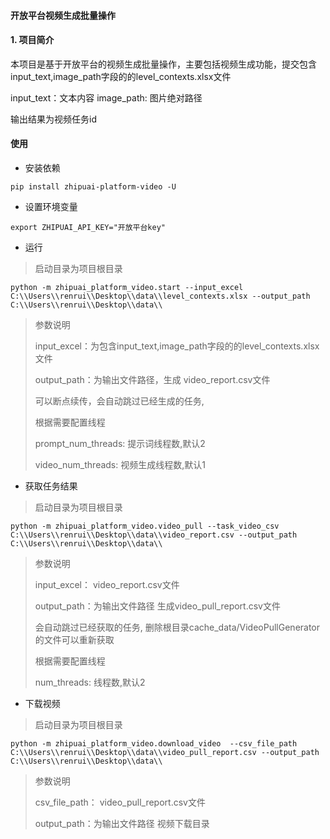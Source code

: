 #### 开放平台视频生成批量操作

#### 1. 项目简介
本项目是基于开放平台的视频生成批量操作，主要包括视频生成功能，提交包含input_text,image_path字段的的level_contexts.xlsx文件

input_text：文本内容
image_path: 图片绝对路径

输出结果为视频任务id


#### 使用

- 安装依赖
```shell
pip install zhipuai-platform-video -U

```


- 设置环境变量
```shell
export ZHIPUAI_API_KEY="开放平台key" 
```

- 运行

> 启动目录为项目根目录

```shell
python -m zhipuai_platform_video.start --input_excel C:\\Users\\renrui\\Desktop\\data\\level_contexts.xlsx --output_path C:\\Users\\renrui\\Desktop\\data\\
```

> 参数说明
> 
> input_excel：为包含input_text,image_path字段的的level_contexts.xlsx文件
> 
> output_path：为输出文件路径，生成 video_report.csv文件
> 
> 可以断点续传，会自动跳过已经生成的任务, 
> 
> 根据需要配置线程
> 
> prompt_num_threads: 提示词线程数,默认2
> 
> video_num_threads: 视频生成线程数,默认1
> 

- 获取任务结果 

> 启动目录为项目根目录
```shell
python -m zhipuai_platform_video.video_pull --task_video_csv C:\\Users\\renrui\\Desktop\\data\\video_report.csv --output_path C:\\Users\\renrui\\Desktop\\data\\
```
> 参数说明
> 
> input_excel： video_report.csv文件
> 
> output_path：为输出文件路径 生成video_pull_report.csv文件
> 
> 会自动跳过已经获取的任务, 删除根目录cache_data/VideoPullGenerator的文件可以重新获取
> 
> 根据需要配置线程
> 
> num_threads: 线程数,默认2
> 


- 下载视频 

> 启动目录为项目根目录
```shell
python -m zhipuai_platform_video.download_video  --csv_file_path  C:\\Users\\renrui\\Desktop\\data\\video_pull_report.csv --output_path C:\\Users\\renrui\\Desktop\\data\\

```
> 参数说明
> 
> csv_file_path： video_pull_report.csv文件
> 
> output_path：为输出文件路径 视频下载目录
>   
> 